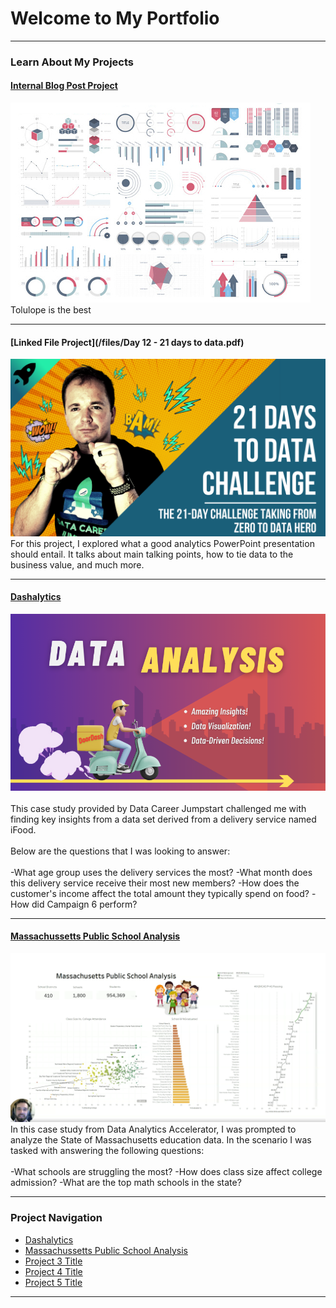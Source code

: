 # Welcome to My Portfolio

---

### Learn About My Projects

#### [Internal Blog Post Project](/bank)
<img src="images/dummy_thumbnail.jpg?raw=true"/>
Tolulope is the best

---
#### [Linked File Project](/files/Day 12 - 21 days to data.pdf)
<img src="images/21 Days To Data Challenge.png?raw=true"/>
For this project, I explored what a good analytics PowerPoint presentation should entail. It talks about main talking points, how to tie data to the business value, and much more. 

---
#### [Dashalytics](https://www.linkedin.com/pulse/dashalytics-vincen-dailey-urcjc/)
[<img src="images/Dashalytics.Cover.png?raw=true"/>](https://www.linkedin.com/pulse/what-i-learned-21-days-data-avery-smith)
<br><br>
This case study provided by Data Career Jumpstart challenged me with finding key insights from a data set derived from a delivery service named iFood.
<br><br>
Below are the questions that I was looking to answer:
<br><br>
-What age group uses the delivery services the most?
-What month does this delivery service receive their most new members?
-How does the customer's income affect the total amount they typically spend on food?
-How did Campaign 6 perform?


---
#### [Massachussetts Public School Analysis](https://www.linkedin.com/feed/update/urn:li:activity:7128767505778556928/)
[<img src="images/MPSA.Cover.png?raw=true"/>](https://www.linkedin.com/pulse/what-i-learned-21-days-data-avery-smith)
In this case study from Data Analytics Accelerator, I was prompted to analyze the State of Massachusetts education data. In the scenario I was tasked with answering the following questions:
<br><br>
-What schools are struggling the most?
-How does class size affect college admission?
-What are the top math schools in the state? 

---

### Project Navigation

- [Dashalytics](https://www.linkedin.com/pulse/dashalytics-vincen-dailey-urcjc/)
- [Massachussetts Public School Analysis](https://www.linkedin.com/feed/update/urn:li:activity:7128767505778556928/)
- [Project 3 Title](http://example.com/)
- [Project 4 Title](http://example.com/)
- [Project 5 Title](http://example.com/)

---




